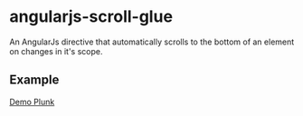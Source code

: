 # angularjs-scroll-glue

An AngularJs directive that automatically scrolls to the bottom of an element on changes in it's scope.

## Example
[Demo Plunk](http://plnkr.co/edit/wxTyp7PpyxJOHSlUumVC?p=preview)
